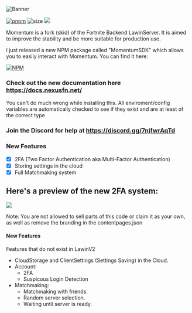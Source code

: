 ![Banner](https://nexusassets.zetax.workers.dev/665e7b6eedc70530e191702dd79be04cb5b9ffccbd88b5583ca30e1d7735da1e.png)

[![pnpm](https://img.shields.io/badge/maintained%20with-pnpm-cc00ff.svg?style=for-the-badge&logo=pnpm)](https://pnpm.io/) 
![size](https://img.shields.io/github/repo-size/Nexus-FN/Momentum?label=Size&style=for-the-badge)
![](https://komarev.com/ghpvc/?username=Nexus-FN&style=for-the-badge)

Momentum is a fork (skid) of the Fortnite Backend LawinServer. It is aimed to improve the stability and be more suitable for production use.

I just released a new NPM package called "MomentumSDK" which allows you to easily interact with Momentum. You can find it here:

[![NPM](https://nodei.co/npm/momentumsdk.png?downloads=true&downloadRank=true&stars=true)](https://npmjs.org/momentumsdk)

### Check out the new documentation here https://docs.nexusfn.net/

You can't do much wrong while installing this. All enviroment/config variables are automatically checked to see if they exist and are at least of the correct type

### Join the Discord for help at https://discord.gg/7njfwrAqTd

### New Features

- [x] 2FA (Two Factor Authentication aka Multi-Factor Authentication)
- [x] Storing settings in the cloud
- [x] Full Matchmaking system

## Here's a preview of the new 2FA system:

![](https://cdn.nexusfn.net/file/2023/05/Discord_VMLHdyEEV1.gif)

Note: You are not allowed to sell parts of this code or claim it as your own, as well as remove the branding in the contentpages.json

#### New Features
Features that do not exist in LawinV2

* CloudStorage and ClientSettings (Settings Saving) in the Cloud.
* Account:
  + 2FA
  + Suspicous Login Detection
* Matchmaking:
  * Matchmaking with friends.
  * Random server selection.
  * Waiting until server is ready.
